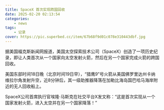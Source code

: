 ```yaml
---
title: SpaceX 首次实现跨国回收
date: 2025-02-20 02:13:54
categories: 
    - news
tags: 
    - 记录
cover: https://pic.superbed.cc/item/67b68f9d01c078e310443dbf.jpg
---
```




据美国福克斯新闻网报道，美国太空探索技术公司（SpaceX）创造了一项历史纪录，即让人类首次从一个国家向太空发射火箭，然后在另一个国家完成火箭的跨国回收。

<!--more-->

美国东部时间18日晚（北京时间19日早），“猎鹰9”号火箭从美国佛罗里达州卡纳维拉尔角发射升空，近8分钟后，其一级助推器降落在加勒比海岛国巴哈马海岸附近的无人回收船上。

SpaceX公司首席执行官埃隆·马斯克在社交平台X发文称：“这是首次实现从一个国家发射火箭，进入太空并在另一个国家降落！”

